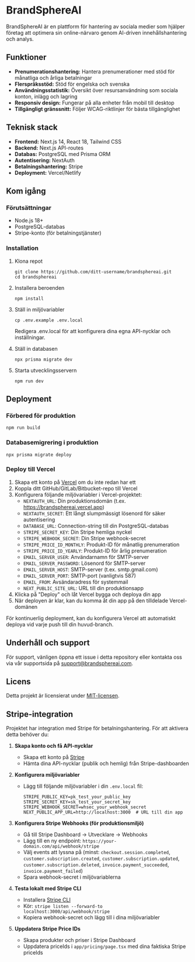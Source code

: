 # BrandSphereAI

BrandSphereAI är en plattform för hantering av sociala medier som hjälper företag att optimera sin online-närvaro genom AI-driven innehållshantering och analys.

## Funktioner

- **Prenumerationshantering:** Hantera prenumerationer med stöd för månatliga och årliga betalningar
- **Flerspråksstöd:** Stöd för engelska och svenska
- **Användningsstatistik:** Översikt över resursanvändning som sociala konton, inlägg och lagring
- **Responsiv design:** Fungerar på alla enheter från mobil till desktop
- **Tillgängligt gränssnitt:** Följer WCAG-riktlinjer för bästa tillgänglighet

## Teknisk stack

- **Frontend:** Next.js 14, React 18, Tailwind CSS
- **Backend:** Next.js API-routes
- **Databas:** PostgreSQL med Prisma ORM
- **Autentisering:** NextAuth
- **Betalningshantering:** Stripe
- **Deployment:** Vercel/Netlify

## Kom igång

### Förutsättningar

- Node.js 18+ 
- PostgreSQL-databas
- Stripe-konto (för betalningstjänster)

### Installation

1. Klona repot
   ```
   git clone https://github.com/ditt-username/brandsphereai.git
   cd brandsphereai
   ```

2. Installera beroenden
   ```
   npm install
   ```

3. Ställ in miljövariabler
   ```
   cp .env.example .env.local
   ```
   Redigera .env.local för att konfigurera dina egna API-nycklar och inställningar.

4. Ställ in databasen
   ```
   npx prisma migrate dev
   ```

5. Starta utvecklingsservern
   ```
   npm run dev
   ```

## Deployment

### Förbered för produktion

```
npm run build
```

### Databasemigrering i produktion

```
npx prisma migrate deploy
```

### Deploy till Vercel

1. Skapa ett konto på [Vercel](https://vercel.com) om du inte redan har ett
2. Koppla ditt GitHub/GitLab/Bitbucket-repo till Vercel
3. Konfigurera följande miljövariabler i Vercel-projektet:
   - `NEXTAUTH_URL`: Din produktionsdomän (t.ex. https://brandsphereai.vercel.app)
   - `NEXTAUTH_SECRET`: Ett långt slumpmässigt lösenord för säker autentisering
   - `DATABASE_URL`: Connection-string till din PostgreSQL-databas
   - `STRIPE_SECRET_KEY`: Din Stripe hemliga nyckel
   - `STRIPE_WEBHOOK_SECRET`: Din Stripe webhook-secret
   - `STRIPE_PRICE_ID_MONTHLY`: Produkt-ID för månatlig prenumeration
   - `STRIPE_PRICE_ID_YEARLY`: Produkt-ID för årlig prenumeration
   - `EMAIL_SERVER_USER`: Användarnamn för SMTP-server
   - `EMAIL_SERVER_PASSWORD`: Lösenord för SMTP-server
   - `EMAIL_SERVER_HOST`: SMTP-server (t.ex. smtp.gmail.com)
   - `EMAIL_SERVER_PORT`: SMTP-port (vanligtvis 587)
   - `EMAIL_FROM`: Avsändaradress för systemmail
   - `NEXT_PUBLIC_SITE_URL`: URL till din produktionsapp
4. Klicka på "Deploy" och låt Vercel bygga och deploya din app
5. När deployen är klar, kan du komma åt din app på den tilldelade Vercel-domänen

För kontinuerlig deployment, kan du konfigurera Vercel att automatiskt deploya vid varje push till din huvud-branch.

## Underhåll och support

För support, vänligen öppna ett issue i detta repository eller kontakta oss via vår supportsida på [support@brandsphereai.com](mailto:support@brandsphereai.com).

## Licens

Detta projekt är licensierat under [MIT-licensen](LICENSE).

## Stripe-integration

Projektet har integration med Stripe för betalningshantering. För att aktivera detta behöver du:

1. **Skapa konto och få API-nycklar**
   - Skapa ett konto på [Stripe](https://stripe.com)
   - Hämta dina API-nycklar (publik och hemlig) från Stripe-dashboarden

2. **Konfigurera miljövariabler**
   - Lägg till följande miljövariabler i din `.env.local` fil:
     ```
     STRIPE_PUBLIC_KEY=pk_test_your_public_key
     STRIPE_SECRET_KEY=sk_test_your_secret_key
     STRIPE_WEBHOOK_SECRET=whsec_your_webhook_secret
     NEXT_PUBLIC_APP_URL=http://localhost:3000  # URL till din app
     ```

3. **Konfigurera Stripe Webhooks (för produktionsmiljö)**
   - Gå till Stripe Dashboard → Utvecklare → Webhooks
   - Lägg till en ny endpoint: `https://your-domain.com/api/webhook/stripe`
   - Välj events att lyssna på (minst: `checkout.session.completed`, `customer.subscription.created`, `customer.subscription.updated`, `customer.subscription.deleted`, `invoice.payment_succeeded`, `invoice.payment_failed`)
   - Spara webhook-secret i miljövariablerna

4. **Testa lokalt med Stripe CLI**
   - Installera [Stripe CLI](https://stripe.com/docs/stripe-cli)
   - Kör: `stripe listen --forward-to localhost:3000/api/webhook/stripe`
   - Kopiera webhook-secret och lägg till i dina miljövariabler

5. **Uppdatera Stripe Price IDs**
   - Skapa produkter och priser i Stripe Dashboard
   - Uppdatera priceIds i `app/pricing/page.tsx` med dina faktiska Stripe priceIds 